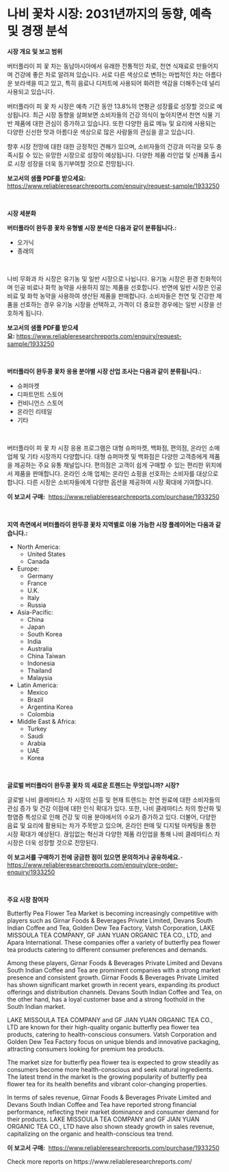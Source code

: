 <p><h1>나비 꽃차 시장: 2031년까지의 동향, 예측 및 경쟁 분석</h1></p><p><strong>시장 개요 및 보고 범위</strong></p>
<p><p>버터플라이 피 꽃 차는 동남아시아에서 유래한 전통적인 차로, 천연 식재료로 만들어지며 건강에 좋은 차로 알려져 있습니다. 서로 다른 색상으로 변하는 마법적인 차는 아름다운 보라색을 띠고 있고, 특히 음료나 디저트에 사용되어 화려한 색감을 더해주는데 널리 사용되고 있습니다.</p><p>버터플라이 피 꽃 차 시장은 예측 기간 동안 13.8%의 연평균 성장률로 성장할 것으로 예상됩니다. 최근 시장 동향을 살펴보면 소비자들의 건강 의식이 높아지면서 천연 식물 기반 제품에 대한 관심이 증가하고 있습니다. 또한 다양한 음료 메뉴 및 요리에 사용되는 다양한 신선한 맛과 아름다운 색상으로 많은 사람들의 관심을 끌고 있습니다.</p><p>향후 시장 전망에 대한 대한 긍정적인 견해가 있으며, 소비자들의 건강과 미각을 모두 충족시킬 수 있는 유망한 시장으로 성장이 예상됩니다. 다양한 제품 라인업 및 신제품 출시로 시장 성장을 더욱 동기부여할 것으로 전망됩니다.</p></p>
<p><strong>보고서의 샘플 PDF를 받으세요:</strong> <a href="https://www.reliableresearchreports.com/enquiry/request-sample/1933250">https://www.reliableresearchreports.com/enquiry/request-sample/1933250</a></p>
<p>&nbsp;</p>
<p><strong>시장 세분화</strong></p>
<p><strong>버터플라이 완두콩 꽃차 유형별 시장 분석은 다음과 같이 분류됩니다.:</strong></p>
<p><ul><li>오가닉</li><li>종래의</li></ul></p>
<p>&nbsp;</p>
<p><p>나비 무화과 차 시장은 유기농 및 일반 시장으로 나뉩니다. 유기농 시장은 환경 친화적이며 인공 비료나 화학 농약을 사용하지 않는 제품을 선호합니다. 반면에 일반 시장은 인공 비료 및 화학 농약을 사용하여 생산된 제품을 판매합니다. 소비자들은 천연 및 건강한 제품을 선호하는 경우 유기농 시장을 선택하고, 가격이 더 중요한 경우에는 일반 시장을 선호하게 됩니다.</p></p>
<p><strong>보고서의 샘플 PDF를 받으세요:</strong>&nbsp;<a href="https://www.reliableresearchreports.com/enquiry/request-sample/1933250">https://www.reliableresearchreports.com/enquiry/request-sample/1933250</a></p>
<p>&nbsp;</p>
<p><strong> 버터플라이 완두콩 꽃차 응용 분야별 시장 산업 조사는 다음과 같이 분류됩니다.:</strong></p>
<p><ul><li>슈퍼마켓</li><li>디파트먼트 스토어</li><li>컨비니언스 스토어</li><li>온라인 리테일</li><li>기타</li></ul></p>
<p>&nbsp;</p>
<p><p>버터플라이 피 꽃 차 시장 응용 프로그램은 대형 슈퍼마켓, 백화점, 편의점, 온라인 소매업체 및 기타 시장까지 다양합니다. 대형 슈퍼마켓 및 백화점은 다양한 고객층에게 제품을 제공하는 주요 유통 채널입니다. 편의점은 고객이 쉽게 구매할 수 있는 편리한 위치에서 제품을 판매합니다. 온라인 소매 업체는 온라인 쇼핑을 선호하는 소비자를 대상으로 합니다. 다른 시장은 소비자들에게 다양한 옵션을 제공하여 시장 확대에 기여합니다.</p></p>
<p><strong>이 보고서 구매:</strong>&nbsp; <a href="https://www.reliableresearchreports.com/purchase/1933250">https://www.reliableresearchreports.com/purchase/1933250</a></p>
<p>&nbsp;</p>
<p><strong>지역 측면에서 버터플라이 완두콩 꽃차 지역별로 이용 가능한 시장 플레이어는 다음과 같습니다.:</strong></p>
<p><ul>
    <li>
        North America:
        <ul>
            <li>United States</li>
            <li>Canada</li>
        </ul>
    </li>
    <li>
        Europe:
        <ul>
            <li>Germany</li>
            <li>France</li>
            <li>U.K.</li>
            <li>Italy</li>
            <li>Russia</li>
        </ul>
    </li>
    <li>
        Asia-Pacific:
        <ul>
            <li>China</li>
            <li>Japan</li>
            <li>South Korea</li>
            <li>India</li>
            <li>Australia</li>
            <li>China Taiwan</li>
            <li>Indonesia</li>
            <li>Thailand</li>
            <li>Malaysia</li>
        </ul>
    </li>
    <li>
        Latin America:
        <ul>
            <li>Mexico</li>
            <li>Brazil</li>
            <li>Argentina Korea</li>
            <li>Colombia</li>
        </ul>
    </li>
    <li>
        Middle East & Africa:
        <ul>
            <li>Turkey</li>
            <li>Saudi</li>
            <li>Arabia</li>
            <li>UAE</li>
            <li>Korea</li>
        </ul>
    </li>
    </ul></p>
<p>&nbsp;</p>
<p><strong>글로벌 버터플라이 완두콩 꽃차 의 새로운 트렌드는 무엇입니까? 시장?</strong></p>
<p><p>글로벌 나비 클레마티스 차 시장의 신흥 및 현재 트렌드는 천연 원료에 대한 소비자들의 관심 증가 및 건강 이점에 대한 인식 확대가 있다. 또한, 나비 클레마티스 차의 항산화 및 항염증 특성으로 인해 건강 및 미용 분야에서의 수요가 증가하고 있다. 더불어, 다양한 음료 및 요리에 활용되는 차가 주목받고 있으며, 온라인 판매 및 디지털 마케팅을 통한 시장 확대가 예상된다. 끊임없는 혁신과 다양한 제품 라인업을 통해 나비 클레마티스 차 시장은 더욱 성장할 것으로 전망된다.</p></p>
<p><strong>이 보고서를 구매하기 전에 궁금한 점이 있으면 문의하거나 공유하세요.</strong>- <a href="https://www.reliableresearchreports.com/enquiry/pre-order-enquiry/1933250">https://www.reliableresearchreports.com/enquiry/pre-order-enquiry/1933250</a></p>
<p>&nbsp;</p>
<p><strong>주요 시장 참여자</strong></p>
<p><p>Butterfly Pea Flower Tea Market is becoming increasingly competitive with players such as Girnar Foods & Beverages Private Limited, Devans South Indian Coffee and Tea, Golden Dew Tea Factory, Vatsh Corporation, LAKE MISSOULA TEA COMPANY, GF JIAN YUAN ORGANIC TEA CO., LTD, and Apara International. These companies offer a variety of butterfly pea flower tea products catering to different consumer preferences and demands.</p><p>Among these players, Girnar Foods & Beverages Private Limited and Devans South Indian Coffee and Tea are prominent companies with a strong market presence and consistent growth. Girnar Foods & Beverages Private Limited has shown significant market growth in recent years, expanding its product offerings and distribution channels. Devans South Indian Coffee and Tea, on the other hand, has a loyal customer base and a strong foothold in the South Indian market.</p><p>LAKE MISSOULA TEA COMPANY and GF JIAN YUAN ORGANIC TEA CO., LTD are known for their high-quality organic butterfly pea flower tea products, catering to health-conscious consumers. Vatsh Corporation and Golden Dew Tea Factory focus on unique blends and innovative packaging, attracting consumers looking for premium tea products.</p><p>The market size for butterfly pea flower tea is expected to grow steadily as consumers become more health-conscious and seek natural ingredients. The latest trend in the market is the growing popularity of butterfly pea flower tea for its health benefits and vibrant color-changing properties.</p><p>In terms of sales revenue, Girnar Foods & Beverages Private Limited and Devans South Indian Coffee and Tea have reported strong financial performance, reflecting their market dominance and consumer demand for their products. LAKE MISSOULA TEA COMPANY and GF JIAN YUAN ORGANIC TEA CO., LTD have also shown steady growth in sales revenue, capitalizing on the organic and health-conscious tea trend.</p></p>
<p><strong>이 보고서 구매:</strong>&nbsp;&nbsp;<a href="https://www.reliableresearchreports.com/purchase/1933250">https://www.reliableresearchreports.com/purchase/1933250</a></p>
<p>Check more reports on https://www.reliableresearchreports.com/</p>

